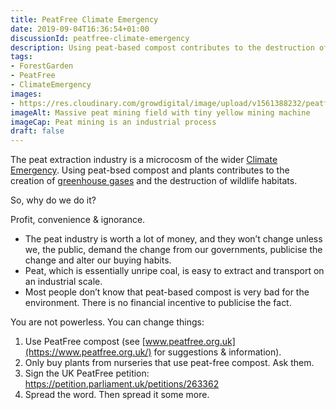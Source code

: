 ```yaml
---
title: PeatFree Climate Emergency
date: 2019-09-04T16:36:54+01:00
discussionId: peatfree-climate-emergency
description: Using peat-based compost contributes to the destruction of wildlife habitats and the release of vast amounts of greenhouse gases. Profit, convenience & ignorance; it is the story of Climate Breakdown.
tags: 
- ForestGarden
- PeatFree
- ClimateEmergency
images: 
- https://res.cloudinary.com/growdigital/image/upload/v1561388232/peatfree-extraction.jpg
imageAlt: Massive peat mining field with tiny yellow mining machine
imageCap: Peat mining is an industrial process
draft: false
---
```


The peat extraction industry is a microcosm of the wider [Climate Emergency](https://en.wikipedia.org/wiki/Global_warming). Using peat-bsed compost and plants contributes to the creation of [greenhouse gases](https://en.wikipedia.org/wiki/Greenhouse_gas) and the destruction of wildlife habitats.

So, why do we do it? 

Profit, convenience & ignorance.

* The peat industry is worth a lot of money, and they won’t change unless we, the public, demand the change from our governments, publicise the change and alter our buying habits.
* Peat, which is essentially unripe coal, is easy to extract and transport on an industrial scale.
* Most people don’t know that peat-based compost is very bad for the environment. There is no financial incentive to publicise the fact.

You are not powerless. You can change things:

1. Use PeatFree compost (see [www.peatfree.org.uk](https://www.peatfree.org.uk/) for suggestions & information).
2. Only buy plants from nurseries that use peat-free compost. Ask them.
3. Sign the UK PeatFree petition: <https://petition.parliament.uk/petitions/263362>
4. Spread the word. Then spread it some more.

